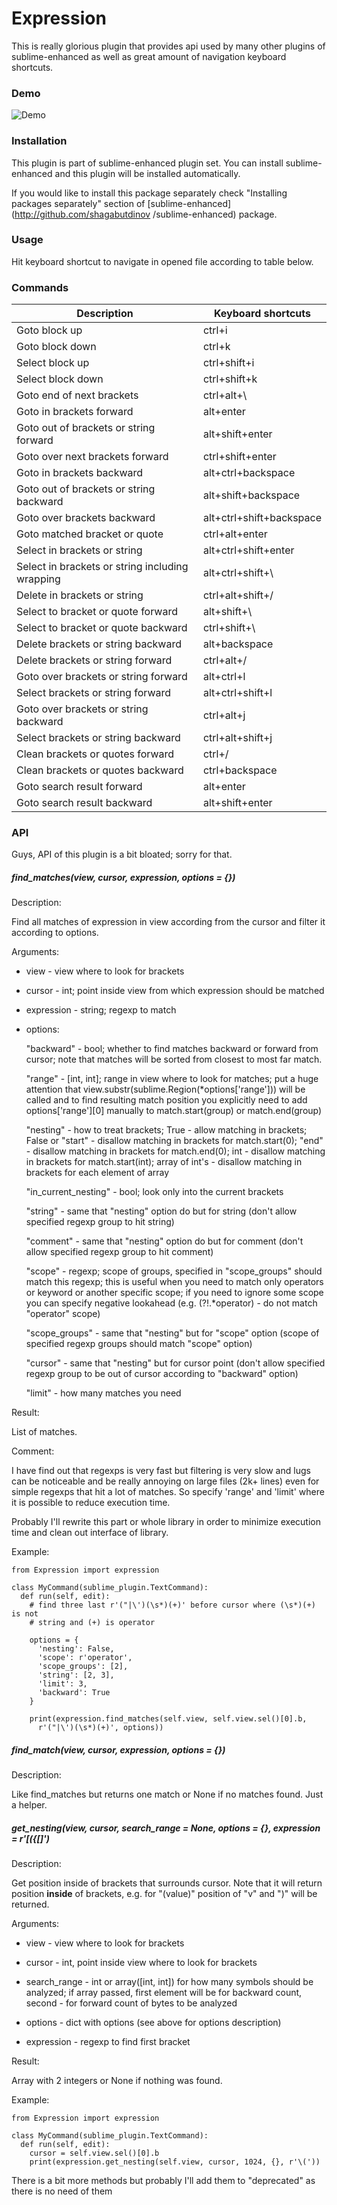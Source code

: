 # Expression

This is really glorious plugin that provides api used by many other plugins of
sublime-enhanced as well as great amount of navigation keyboard shortcuts.


### Demo

![Demo](https://raw.github.com/shagabutdinov/sublime-expression/master/demo/demo.gif "Demo")


### Installation

This plugin is part of sublime-enhanced plugin set. You can install
sublime-enhanced and this plugin will be installed automatically.

If you would like to install this package separately check "Installing packages
separately" section of [sublime-enhanced](http://github.com/shagabutdinov
/sublime-enhanced) package.


### Usage

Hit keyboard shortcut to navigate in opened file according to table below.


### Commands

| Description                                     | Keyboard shortcuts
|-------------------------------------------------|---------------------------|
| Goto block up                                   | ctrl+i                    |
| Goto block down                                 | ctrl+k                    |
| Select block up                                 | ctrl+shift+i              |
| Select block down                               | ctrl+shift+k              |
| Goto end of next brackets                       | ctrl+alt+\                |
| Goto in brackets forward                        | alt+enter                 |
| Goto out of brackets or string forward          | alt+shift+enter           |
| Goto over next brackets forward                 | ctrl+shift+enter          |
| Goto in brackets backward                       | alt+ctrl+backspace        |
| Goto out of brackets or string backward         | alt+shift+backspace       |
| Goto over brackets backward                     | alt+ctrl+shift+backspace  |
| Goto matched bracket or quote                   | ctrl+alt+enter            |
| Select in brackets or string                    | alt+ctrl+shift+enter      |
| Select in brackets or string including wrapping | alt+ctrl+shift+\          |
| Delete in brackets or string                    | ctrl+alt+shift+/          |
| Select to bracket or quote forward              | alt+shift+\               |
| Select to bracket or quote backward             | ctrl+shift+\              |
| Delete brackets or string backward              | alt+backspace             |
| Delete brackets or string forward               | ctrl+alt+/                |
| Goto over brackets or string forward            | alt+ctrl+l                |
| Select brackets or string forward               | alt+ctrl+shift+l          |
| Goto over brackets or string backward           | ctrl+alt+j                |
| Select brackets or string backward              | ctrl+alt+shift+j          |
| Clean brackets or quotes forward                | ctrl+/                    |
| Clean brackets or quotes backward               | ctrl+backspace            |
| Goto search result forward                      | alt+enter                 |
| Goto search result backward                     | alt+shift+enter           |


### API

Guys, API of this plugin is a bit bloated; sorry for that.


##### find_matches(view, cursor, expression, options = {})

Description:

  Find all matches of expression in view according from the cursor and filter it
  according to options.

Arguments:

  - view - view where to look for brackets

  - cursor - int; point inside view from which expression should be matched

  - expression - string; regexp to match

  - options:

    "backward" - bool; whether to find matches backward or forward from cursor;
    note that matches will be sorted from closest to most far match.

    "range" - [int, int]; range in view where to look for matches; put a huge
    attention that view.substr(sublime.Region(*options['range'])) will be called
    and to find resulting match position you explicitly need to add
    options['range'][0] manually to match.start(group) or match.end(group)

    "nesting" - how to treat brackets; True - allow matching in brackets; False
    or "start" - disallow matching in brackets for match.start(0); "end" -
    disallow matching in brackets for match.end(0); int - disallow matching in
    brackets for match.start(int); array of int's - disallow matching in
    brackets for each element of array

    "in_current_nesting" - bool; look only into the current brackets

    "string" - same that "nesting" option do but for string (don't allow
    specified regexp group to hit string)

    "comment" - same that "nesting" option do but for comment (don't allow
    specified regexp group to hit comment)

    "scope" - regexp; scope of groups, specified in "scope_groups" should match
    this regexp; this is useful when you need to match only operators or keyword
    or another specific scope; if you need to ignore some scope you can specify
    negative lookahead (e.g. (?!.*operator) - do not match "operator" scope)

    "scope_groups" - same that "nesting" but for "scope" option (scope of
    specified regexp groups should match "scope" option)

    "cursor" - same that "nesting" but for cursor point (don't allow
    specified regexp group to be out of cursor according to "backward" option)

    "limit" - how many matches you need

Result:

  List of matches.

Comment:

  I have find out that regexps is very fast but filtering is very slow and lugs
  can be noticeable and be really annoying on large files (2k+ lines) even for
  simple regexps that hit a lot of matches. So specify 'range' and 'limit'
  where it is possible to reduce execution time.

  Probably I'll rewrite this part or whole library in order to minimize
  execution time and clean out interface of library.

Example:

  ```
  from Expression import expression

  class MyCommand(sublime_plugin.TextCommand):
    def run(self, edit):
      # find three last r'("|\')(\s*)(+)' before cursor where (\s*)(+) is not
      # string and (+) is operator

      options = {
        'nesting': False,
        'scope': r'operator',
        'scope_groups': [2],
        'string': [2, 3],
        'limit': 3,
        'backward': True
      }

      print(expression.find_matches(self.view, self.view.sel()[0].b,
        r'("|\')(\s*)(+)', options))
  ```

##### find_match(view, cursor, expression, options = {})

Description:

  Like find_matches but returns one match or None if no matches found. Just a
  helper.


##### get_nesting(view, cursor, search_range = None, options = {}, expression = r'[({\[]')

Description:

  Get position inside of brackets that surrounds cursor. Note that it will
  return position **inside** of brackets, e.g. for "(value)" position of "v"
  and ")" will be returned.

Arguments:

  - view - view where to look for brackets

  - cursor - int, point inside view where to look for brackets

  - search_range - int or array([int, int]) for how many symbols should be
    analyzed; if array passed, first element will be for backward count,
    second - for forward count of bytes to be analyzed

  - options - dict with options (see above for options description)

  - expression - regexp to find first bracket

Result:

  Array with 2 integers or None if nothing was found.

Example:

  ```
  from Expression import expression

  class MyCommand(sublime_plugin.TextCommand):
    def run(self, edit):
      cursor = self.view.sel()[0].b
      print(expression.get_nesting(self.view, cursor, 1024, {}, r'\('))
  ```

There is a bit more methods but probably I'll add them to "deprecated" as there
is no need of them